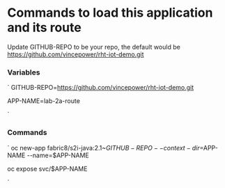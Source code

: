 # Commands to load this application and its route

Update GITHUB-REPO to be your repo, the default would be https://github.com/vincepower/rht-iot-demo.git 

 
### Variables
`
GITHUB-REPO=https://github.com/vincepower/rht-iot-demo.git

APP-NAME=lab-2a-route

`


### Commands
`
oc new-app fabric8/s2i-java:2.1~$GITHUB-REPO --context-dir=$APP-NAME --name=$APP-NAME

oc expose svc/$APP-NAME

`
 
